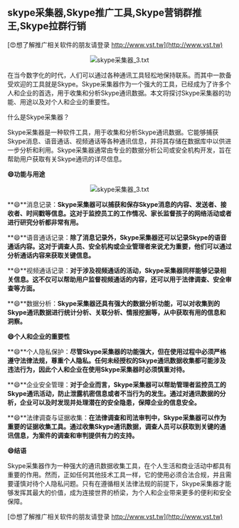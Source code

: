 ## **skype采集器,Skype推广工具,Skype营销群推王,Skype拉群行销**

[😍想了解推广相关软件的朋友请登录 http://www.vst.tw](http://www.vst.tw)

 <center><img src="https://vst.tw/MP4/tuiguang/png/7.png" alt="skype采集器_3.txt"></center>

在当今数字化的时代，人们可以通过各种通讯工具轻松地保持联系。而其中一款备受欢迎的工具就是Skype。Skype采集器作为一个强大的工具，已经成为了许多个人和企业的首选，用于收集和分析Skype通讯数据。本文将探讨Skype采集器的功能、用途以及对个人和企业的重要性。

什么是Skype采集器？

Skype采集器是一种软件工具，用于收集和分析Skype通讯数据。它能够捕获Skype消息、语音通话、视频通话等各种通讯信息，并将其存储在数据库中以供进一步分析和利用。Skype采集器通常由专业的数据分析公司或安全机构开发，旨在帮助用户获取有关Skype通讯的详尽信息。

**😄功能与用途**

 <center><img src="https://vst.tw/MP4/tuiguang/png/0.png" alt="skype采集器_3.txt"></center>

**😄**消息记录：**Skype采集器可以捕获和保存Skype消息的内容、发送者、接收者、时间戳等信息。这对于监控员工的工作情况、家长监督孩子的网络活动或者进行研究分析都非常有用。**

**😄**语音通话记录：**除了消息记录外，Skype采集器还可以记录Skype的语音通话内容。这对于调查人员、安全机构或企业管理者来说尤为重要，他们可以通过分析通话内容来获取关键信息。**

**😄**视频通话记录：**对于涉及视频通话的活动，Skype采集器同样能够记录相关信息。这不仅可以帮助用户监督视频通话的内容，还可以用于法律调查、安全审查等方面。**

**😄**数据分析：**Skype采集器还具有强大的数据分析功能，可以对收集到的Skype通讯数据进行统计分析、关联分析、情报挖掘等，从中获取有用的信息和洞察。**

**😄个人和企业的重要性**

**😄**个人隐私保护：**尽管Skype采集器的功能强大，但在使用过程中必须严格遵守法律法规，尊重个人隐私。任何未经授权的Skype通讯数据收集都可能涉及违法行为，因此个人和企业在使用Skype采集器时必须慎重对待。**

**😄**企业安全管理：**对于企业而言，Skype采集器可以帮助管理者监控员工的Skype通讯活动，防止泄露机密信息或者不当行为的发生。通过对通讯数据的分析，企业可以及时发现并处理潜在的安全隐患，保障企业的信息安全。**

**😄**法律调查与证据收集：**在法律调查和司法审判中，Skype采集器可以作为重要的证据收集工具。通过收集Skype通讯数据，调查人员可以获取到关键的通讯信息，为案件的调查和审判提供有力的支持。**

**😄结语**

Skype采集器作为一种强大的通讯数据收集工具，在个人生活和商业活动中都具有重要的作用。然而，正如任何其他技术工具一样，它的使用必须合法合规，并且需要谨慎对待个人隐私问题。只有在遵循相关法律法规的前提下，Skype采集器才能够发挥其最大的价值，成为连接世界的桥梁，为个人和企业带来更多的便利和安全保障。

[😍想了解推广相关软件的朋友请登录 http://www.vst.tw](http://www.vst.tw)



